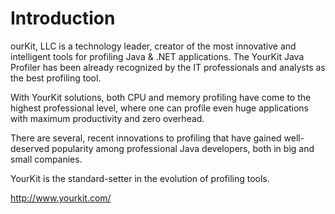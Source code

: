 # Introduction #

ourKit, LLC is a technology leader, creator of the most innovative and intelligent tools for profiling Java & .NET applications. The YourKit Java Profiler has been already recognized by the IT professionals and analysts as the best profiling tool.

With YourKit solutions, both CPU and memory profiling have come to the highest professional level, where one can profile even huge applications with maximum productivity and zero overhead.

There are several, recent innovations to profiling that have gained well-deserved popularity among professional Java developers, both in big and small companies.

YourKit is the standard-setter in the evolution of profiling tools.

http://www.yourkit.com/